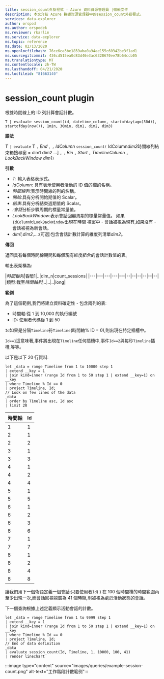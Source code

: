 ```yaml
---
title: session_count外掛程式 - Azure 資料資源管理員 |微軟文件
description: 本文介紹 Azure 數據資源管理器中的session_count外掛程式。
services: data-explorer
author: orspod
ms.author: orspodek
ms.reviewer: rkarlin
ms.service: data-explorer
ms.topic: reference
ms.date: 02/13/2020
ms.openlocfilehash: 76ce6ca3be1859aba0a94ae155c60342be3f1ad1
ms.sourcegitcommit: 436cd515ea0d83d46e3ac6328670ee78b64ccb05
ms.translationtype: MT
ms.contentlocale: zh-TW
ms.lasthandoff: 04/21/2020
ms.locfileid: "81663140"
---
```

# <a name="session_count-plugin"></a>session_count plugin

根據時間線上的 ID 列計算會話計數。

```kusto
T | evaluate session_count(id, datetime_column, startofday(ago(30d)), startofday(now()), 1min, 30min, dim1, dim2, dim3)
```

**語法**

*T* `| evaluate` T `,` *End* `,` `,` *IdColumn* `session_count(` IdColumn*dim2*時間線列結束箱搜尋窗 = dim1 dim2 ...] `,` `,` *Bin* `,` *Start* `,` *TimelineColumn* `,` *LookBackWindow* *dim1*`)`

**引數**

* *T*: 輸入表格表示式。
* *IdColumn*: 具有表示使用者活動的 ID 值的欄的名稱。 
* *時間線列*:表示時間線的列的名稱。
* *開始*:具有分析開始期值的 Scalar。
* *結束*:具有分析結束週期值的 Scalar。
* *:會話*分析步驟周期的標量常量值。
* *LookBackWindow*:表示會話回顧周期的標量常量值。 如果`IdColumn`id`LookBackWindow`出現在時間 視窗中 - 會話被視為現有,如果沒有 - 會話被視為新會話。
* *dim1,dim2*,...:(可選)包含會話計數計算的維度列清單*dim2*。

**傳回**

返回具有每個時間線期間和每個現有維度組合的會話計數值的表。

輸出表架構為:

|*時間軸列*|昏暗1|..|dim_n|count_sessions|
|---|---|---|---|---|--|--|--|--|--|--|
|類型:截至*時間軸列*|..|..|..|long|


**範例**


為了這個範例,我們將建立資料確定性 - 包含兩列的表:
- 時間軸:從 1 到 10,000 的執行編號
- ID: 使用者代碼從 1 到 50

`Id`如果是分隔`Timeline`符`Timeline`(時間軸% ID = 0),則出現在特定插槽中。

`Id==1`這意味著,事件將出現在`Timeline`任何插槽中,事件`Id==2`與每秒`Timeline`插槽,等等。

以下是以下 20 行資料:

```kusto
let _data = range Timeline from 1 to 10000 step 1
| extend __key = 1
| join kind=inner (range Id from 1 to 50 step 1 | extend __key=1) on __key
| where Timeline % Id == 0
| project Timeline, Id;
// Look on few lines of the data
_data
| order by Timeline asc, Id asc
| limit 20
```

|時間軸|Id|
|---|---|
|1|1|
|2|1|
|2|2|
|3|1|
|3|3|
|4|1|
|4|2|
|4|4|
|5|1|
|5|5|
|6|1|
|6|2|
|6|3|
|6|6|
|7|1|
|7|7|
|8|1|
|8|2|
|8|4|
|8|8|

讓我們用下一個術語定義一個會話:只要使用者`Id`( ) 在 100 個時間槽的時間範圍內至少出現一次,而會話回視視窗為 41 個時隙,則被視為處於活動狀態的會話。

下一個查詢根據上述定義顯示活動會話的計數。

```kusto
let _data = range Timeline from 1 to 9999 step 1
| extend __key = 1
| join kind=inner (range Id from 1 to 50 step 1 | extend __key=1) on __key
| where Timeline % Id == 0
| project Timeline, Id;
// End of data definition
_data
| evaluate session_count(Id, Timeline, 1, 10000, 100, 41)
| render linechart 
```

:::image type="content" source="images/queries/example-session-count.png" alt-text="工作階段計數範例":::

